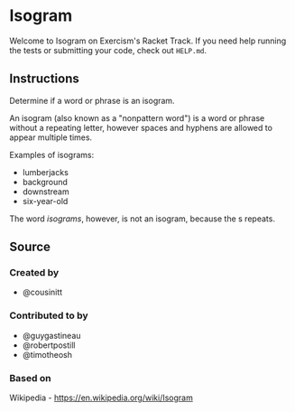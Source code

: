 # Isogram

Welcome to Isogram on Exercism's Racket Track.
If you need help running the tests or submitting your code, check out `HELP.md`.

## Instructions

Determine if a word or phrase is an isogram.

An isogram (also known as a "nonpattern word") is a word or phrase without a repeating letter, however spaces and hyphens are allowed to appear multiple times.

Examples of isograms:

- lumberjacks
- background
- downstream
- six-year-old

The word *isograms*, however, is not an isogram, because the s repeats.

## Source

### Created by

- @cousinitt

### Contributed to by

- @guygastineau
- @robertpostill
- @timotheosh

### Based on

Wikipedia - https://en.wikipedia.org/wiki/Isogram